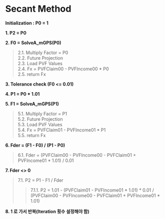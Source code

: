 # Secant Method

**Initialization : P0 = 1**

**1. P2 = P0**

**2. F0 = SolveA_mGPS(P0)**

>2.1. Multiply Factor = P0  
>2.2. Future Projection  
>2.3. Load PVF Values  
>2.4. Fx = PVFClaim00 - PVFIncome00 * P0  
>2.5. return Fx

**3. Tolerance check (F0 <= 0.01)**

**4. P1 = P0 * 1.01**

**5. F1 = SolveA_mGPS(P1)**

>5.1. Multiply Factor = P1  
>5.2. Future Projection  
>5.3. Load PVF Values  
>5.4. Fx = PVFClaim01 - PVFIncome01 * P1  
>5.5. return Fx

**6. Fder = (F1 - F0) / (P1 - P0)**

> 6.1. Fder = (PVFClaim00 - PVFIncome00 - PVFClaim01 + PVFIncome01 * 1.01) / 0.01

**7. Fder <> 0**

>7.1. P2 = P1 - F1 / Fder  
>>7.1.1. P2 = 1.01 - (PVFClaim01 - PVFIncome01 * 1.01) * 0.01 / (PVFClaim00 - PVFIncome00 - PVFClaim01 + PVFIncome01 * 1.01)

**8. 1 로 가서 반복(Iteration 횟수 설정해야 함)**

